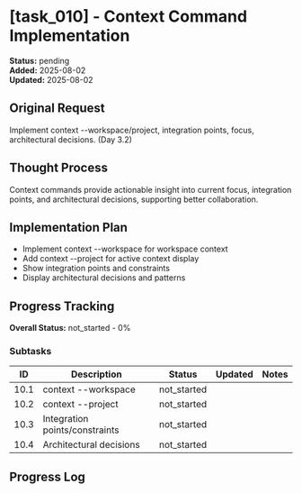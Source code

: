 # [task_010] - Context Command Implementation

**Status:** pending  
**Added:** 2025-08-02  
**Updated:** 2025-08-02

## Original Request
Implement context --workspace/project, integration points, focus, architectural decisions. (Day 3.2)

## Thought Process
Context commands provide actionable insight into current focus, integration points, and architectural decisions, supporting better collaboration.

## Implementation Plan
- Implement context --workspace for workspace context
- Add context --project <name> for active context display
- Show integration points and constraints
- Display architectural decisions and patterns

## Progress Tracking

**Overall Status:** not_started - 0%

### Subtasks
| ID | Description | Status | Updated | Notes |
|----|-------------|--------|---------|-------|
| 10.1 | context --workspace | not_started |  |  |
| 10.2 | context --project | not_started |  |  |
| 10.3 | Integration points/constraints | not_started |  |  |
| 10.4 | Architectural decisions | not_started |  |  |

## Progress Log
